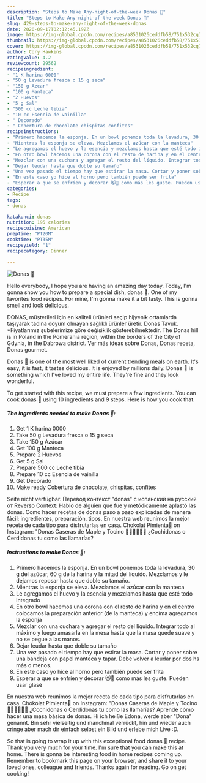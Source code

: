 ```yaml
---
description: "Steps to Make Any-night-of-the-week Donas 🍩"
title: "Steps to Make Any-night-of-the-week Donas 🍩"
slug: 429-steps-to-make-any-night-of-the-week-donas
date: 2020-09-17T02:12:45.192Z
image: https://img-global.cpcdn.com/recipes/a8531026ceddfb58/751x532cq70/donas-🍩-foto-principal.jpg
thumbnail: https://img-global.cpcdn.com/recipes/a8531026ceddfb58/751x532cq70/donas-🍩-foto-principal.jpg
cover: https://img-global.cpcdn.com/recipes/a8531026ceddfb58/751x532cq70/donas-🍩-foto-principal.jpg
author: Cory Hawkins
ratingvalue: 4.2
reviewcount: 29562
recipeingredient:
- "1 K harina 0000"
- "50 g Levadura fresca o 15 g seca"
- "150 g Azcar"
- "100 g Manteca"
- "2 Huevos"
- "5 g Sal"
- "500 cc Leche tibia"
- "10 cc Esencia de vainilla"
- " Decorado"
- " Cobertura de chocolate chispitas confites"
recipeinstructions:
- "Primero hacemos la esponja. En un bowl ponemos toda la levadura, 30 g del azúcar, 60 g de la harina y la mitad del líquido. Mezclamos y le dejamos reposar hasta que doble su tamaño."
- "Mientras la esponja se eleva. Mezclamos el azúcar con la manteca"
- "Le agregamos el huevo y la esencia y mezclamos hasta que esté todo integrado"
- "En otro bowl hacemos una corona con el resto de harina y en el centro colocamos la preparación anterior (de la manteca) y encima agregamos la esponja"
- "Mezclar con una cuchara y agregar el resto del líquido. Integrar todo al máximo y luego amasarla en la mesa hasta que la masa quede suave y no se pegue a las manos."
- "Dejar leudar hasta que doble su tamaño"
- "Una vez pasado el tiempo hay que estirar la masa. Cortar y poner sobre una bandeja con papel manteca y tapar. Debe volver a leudar por dos hs más o menos."
- "En este caso yo hice al horno pero también puede ser frita"
- "Esperar a que se enfríen y decorar 😻🥳 como más les guste. Pueden usar glasé"
categories:
- Recipe
tags:
- donas

katakunci: donas 
nutrition: 195 calories
recipecuisine: American
preptime: "PT20M"
cooktime: "PT35M"
recipeyield: "1"
recipecategory: Dinner

---
```



![Donas 🍩](https://img-global.cpcdn.com/recipes/a8531026ceddfb58/751x532cq70/donas-🍩-foto-principal.jpg)

Hello everybody, I hope you are having an amazing day today. Today, I'm gonna show you how to prepare a special dish, donas 🍩. One of my favorites food recipes. For mine, I'm gonna make it a bit tasty. This is gonna smell and look delicious.

DONAS, müşterileri için en kaliteli ürünleri seçip hijyenik ortamlarda taşıyarak tadına doyum olmayan sağlıklı ürünler üretir. Donas Tavuk. *Fiyatlarımız şubelerimize göre değişiklik gösterebilmektedir. The Donas hill is in Poland in the Pomerania region, within the borders of the City of Gdynia, in the Dabrowa district. Ver más ideas sobre Donas, Donas receta, Donas gourmet.

Donas 🍩 is one of the most well liked of current trending meals on earth. It's easy, it is fast, it tastes delicious. It is enjoyed by millions daily. Donas 🍩 is something which I've loved my entire life. They're fine and they look wonderful.


To get started with this recipe, we must prepare a few ingredients. You can cook donas 🍩 using 10 ingredients and 9 steps. Here is how you cook that.

<!--inarticleads1-->

##### The ingredients needed to make Donas 🍩:

1. Get 1 K harina 0000
1. Take 50 g Levadura fresca o 15 g seca
1. Take 150 g Azúcar
1. Get 100 g Manteca
1. Prepare 2 Huevos
1. Get 5 g Sal
1. Prepare 500 cc Leche tibia
1. Prepare 10 cc Esencia de vainilla
1. Get  Decorado
1. Make ready  Cobertura de chocolate, chispitas, confites


Seite nicht verfügbar. Перевод контекст &#34;donas&#34; c испанский на русский от Reverso Context: Hablo de alguien que fue y metódicamente aplastó las donas. Como hacer recetas de donas paso a paso explicadas de manera fácil: ingredientes, preparación, tipos. En nuestra web reunimos la mejor receta de cada tipo para disfrutarlas en casa. Chokolat Pimienta🍫 on Instagram: &#34;Donas Caseras de Maple y Tocino 🍩🐷✨🙌🏻😍 ¿Cochidonas o Cerdidonas tu como las llamarías? 

<!--inarticleads2-->

##### Instructions to make Donas 🍩:

1. Primero hacemos la esponja. En un bowl ponemos toda la levadura, 30 g del azúcar, 60 g de la harina y la mitad del líquido. Mezclamos y le dejamos reposar hasta que doble su tamaño.
1. Mientras la esponja se eleva. Mezclamos el azúcar con la manteca
1. Le agregamos el huevo y la esencia y mezclamos hasta que esté todo integrado
1. En otro bowl hacemos una corona con el resto de harina y en el centro colocamos la preparación anterior (de la manteca) y encima agregamos la esponja
1. Mezclar con una cuchara y agregar el resto del líquido. Integrar todo al máximo y luego amasarla en la mesa hasta que la masa quede suave y no se pegue a las manos.
1. Dejar leudar hasta que doble su tamaño
1. Una vez pasado el tiempo hay que estirar la masa. Cortar y poner sobre una bandeja con papel manteca y tapar. Debe volver a leudar por dos hs más o menos.
1. En este caso yo hice al horno pero también puede ser frita
1. Esperar a que se enfríen y decorar 😻🥳 como más les guste. Pueden usar glasé


En nuestra web reunimos la mejor receta de cada tipo para disfrutarlas en casa. Chokolat Pimienta🍫 on Instagram: &#34;Donas Caseras de Maple y Tocino 🍩🐷✨🙌🏻😍 ¿Cochidonas o Cerdidonas tu como las llamarías? Aprende cómo hacer una masa básica de donas. Hi ich heiße Edona, werde aber &#34;Dona&#34; genannt. Bin sehr vielseitig und manchmal verrückt, hin und wieder auch cringe aber mach dir einfach selbst ein Bild und erlebe mich Live :D. 

So that is going to wrap it up with this exceptional food donas 🍩 recipe. Thank you very much for your time. I'm sure that you can make this at home. There is gonna be interesting food in home recipes coming up. Remember to bookmark this page on your browser, and share it to your loved ones, colleague and friends. Thanks again for reading. Go on get cooking!
